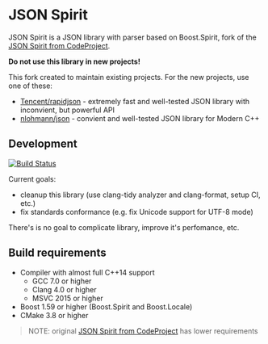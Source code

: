 # JSON Spirit

JSON Spirit is a JSON library with parser based on Boost.Spirit, fork of the [JSON Spirit from CodeProject](https://www.codeproject.com/Articles/20027/).

**Do not use this library in new projects!**

This fork created to maintain existing projects. For the new projects, use one of these:

- [Tencent/rapidjson](https://github.com/Tencent/rapidjson) - extremely fast and well-tested JSON library with inconvient, but powerful API
- [nlohmann/json](https://github.com/nlohmann/json) - convient and well-tested JSON library for Modern C++

## Development

[![Build Status](https://travis-ci.org/sergey-shambir/json_spirit.svg?branch=master)](https://travis-ci.org/sergey-shambir/json_spirit)

Current goals:

- cleanup this library (use clang-tidy analyzer and clang-format, setup CI, etc.)
- fix standards conformance (e.g. fix Unicode support for UTF-8 mode)

There's is no goal to complicate library, improve it's perfomance, etc.

## Build requirements

- Compiler with almost full C++14 support
    - GCC 7.0 or higher
    - Clang 4.0 or higher
    - MSVC 2015 or higher
- Boost 1.59 or higher (Boost.Spirit and Boost.Locale)
- CMake 3.8 or higher

>NOTE: original [JSON Spirit from CodeProject](https://www.codeproject.com/Articles/20027/) has lower requirements
